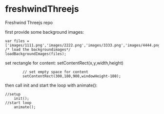 # freshwindThreejs
Freshwind Threejs repo


first provide some background images:

```
var files = ['images/1111.png','images/2222.png','images/3333.png','images/4444.png','images/5555.png'];
/* load the backgroundimages*/
loadBackgroundImages(files);
```

set rectangle for content:
setContentRect(x,y,width,height)

```
		// set empty space for content
		setContentRect(300,180,900,windowHeight-180);
```

then call init and start the loop with animate():

```
//setup
	init();
//start loop
	animate();
```
